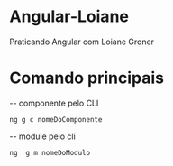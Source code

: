 # Angular-Loiane
Praticando Angular com Loiane Groner


# Comando principais

-- componente pelo CLI

`ng g c nomeDoComponente`

-- module pelo cli

`ng  g m nomeDoModulo`
